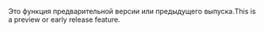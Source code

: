 <span data-ttu-id="1a1cb-101">Это функция предварительной версии или предыдущего выпуска.</span><span class="sxs-lookup"><span data-stu-id="1a1cb-101">This is a preview or early release feature.</span></span>